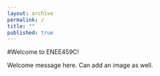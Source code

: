 ```yaml
---
layout: archive
permalink: /
title: ""
published: true
---
```


#Welcome to ENEE459C!

Welcome message here. Can add an image as well.